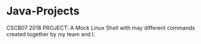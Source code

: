 # Java-Projects

CSCB07 2018 PROJECT: A Mock Linux Shell with may different commands created together by my team and I.

